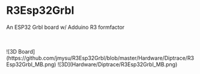 # R3Esp32Grbl
An ESP32 Grbl board w/ Adduino R3 formfactor

<br/>
<br/>
![3D Board](https://github.com/jmysu/R3Esp32Grbl/blob/master/Hardware/Diptrace/R3Esp32Grbl_MB.png) 
![3D](Hardware/Diptrace/R3Esp32Grbl_MB.png) <br/><br/>
